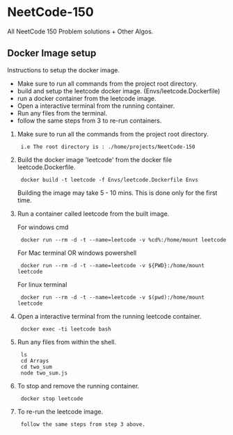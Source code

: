 # NeetCode-150

All NeetCode 150 Problem solutions + Other Algos.

## Docker Image setup

Instructions to setup the docker image.

- Make sure to run all commands from the project root directory.
- build and setup the leetcode docker image. (Envs/leetcode.Dockerfile)
- run a docker container from the leetcode image.
- Open a interactive terminal from the running container.
- Run any files from the terminal.
- follow the same steps from 3 to re-run containers.

1. Make sure to run all the commands from the project root directory.

        i.e The root directory is : ./home/projects/NeetCode-150

2. Build the docker image 'leetcode' from the docker file leetcode.Dockerfile.

        docker build -t leetcode -f Envs/leetcode.Dockerfile Envs
    
    Building the image may take 5 - 10 mins. This is done only for the first time.

3. Run a container called leetcode from the built image.

    For windows cmd

        docker run --rm -d -t --name=leetcode -v %cd%:/home/mount leetcode 

    For Mac terminal OR windows powershell

        docker run --rm -d -t --name=leetcode -v ${PWD}:/home/mount leetcode

    For linux terminal

        docker run --rm -d -t --name=leetcode -v $(pwd):/home/mount leetcode

4. Open a interactive terminal from the running leetcode container.

        docker exec -ti leetcode bash

5. Run any files from within the shell.

        ls
        cd Arrays
        cd two_sum
        node two_sum.js

6. To stop and remove the running container.

        docker stop leetcode

7. To re-run the leetcode image.

        follow the same steps from step 3 above.